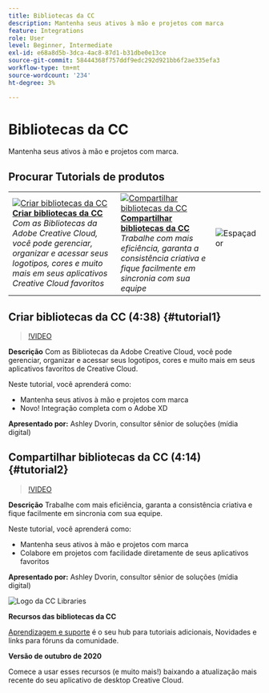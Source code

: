 ```yaml
---
title: Bibliotecas da CC
description: Mantenha seus ativos à mão e projetos com marca
feature: Integrations
role: User
level: Beginner, Intermediate
exl-id: e68a8d5b-3dca-4ac8-87d1-b31dbe0e13ce
source-git-commit: 58444368f757ddf9edc292d921bb6f2ae335efa3
workflow-type: tm+mt
source-wordcount: '234'
ht-degree: 3%

---
```


# Bibliotecas da CC

Mantenha seus ativos à mão e projetos com marca.

## Procurar Tutorials de produtos

<table style="table-layout:fixed">
<tr>
 <td>
   <a href="cclibraries.md#tutorial1">
      <img alt="Criar bibliotecas da CC" src="../assets/libraries_create_dvorin_thumbnail.jpg" />
   </a>
    <div>
   <a href="cclibraries.md#tutorial1"><strong>Criar bibliotecas da CC</strong></a>
    </div>
    <em>Com as Bibliotecas da Adobe Creative Cloud, você pode gerenciar, organizar e acessar seus logotipos, cores e muito mais em seus aplicativos Creative Cloud favoritos</em>
    <br>
  </td>
   <td>
   <a href="cclibraries.md#tutorial2">
      <img alt="Compartilhar bibliotecas da CC" src="../assets/libraries_share_dvorin_thumbnail.jpg" />
   </a>
    <div>
   <a href="cclibraries.md#tutorial2"><strong>Compartilhar bibliotecas da CC</strong></a>
    </div>
    <em>Trabalhe com mais eficiência, garanta a consistência criativa e fique facilmente em sincronia com sua equipe</em>
    <br>
  </td>
  <td>
    <img alt="Espaçador" src="../assets/Whitespacer.png" />
    <div>
    <br>
  </td>
</tr>
</table>

## Criar bibliotecas da CC (4:38) {#tutorial1}

>[!VIDEO](https://video.tv.adobe.com/v/326802?hidetitle=true)

**Descrição**
Com as Bibliotecas da Adobe Creative Cloud, você pode gerenciar, organizar e acessar seus logotipos, cores e muito mais em seus aplicativos favoritos de Creative Cloud.

Neste tutorial, você aprenderá como:
* Mantenha seus ativos à mão e projetos com marca
* Novo! Integração completa com o Adobe XD

**Apresentado por:**
Ashley Dvorin, consultor sênior de soluções (mídia digital)

## Compartilhar bibliotecas da CC (4:14) {#tutorial2}

>[!VIDEO](https://video.tv.adobe.com/v/326803?hidetitle=true)

**Descrição**
Trabalhe com mais eficiência, garanta a consistência criativa e fique facilmente em sincronia com sua equipe.

Neste tutorial, você aprenderá como:
* Mantenha seus ativos à mão e projetos com marca
* Colabore em projetos com facilidade diretamente de seus aplicativos favoritos

**Apresentado por:**
Ashley Dvorin, consultor sênior de soluções (mídia digital)

![Logo da CC Libraries](../assets/cc_appicon_96.png)

**Recursos das bibliotecas da CC**

[Aprendizagem e suporte](https://helpx.adobe.com/creative-cloud/help/libraries.html) é o seu hub para tutoriais adicionais, Novidades e links para fóruns da comunidade.

**Versão de outubro de 2020**

Comece a usar esses recursos (e muito mais!) baixando a atualização mais recente do seu aplicativo de desktop Creative Cloud.
